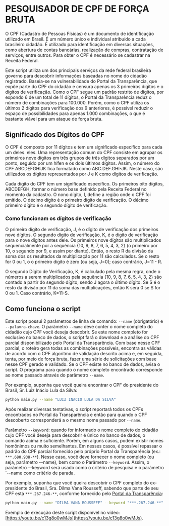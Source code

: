 # PESQUISADOR DE CPF DE FORÇA BRUTA

O CPF (Cadastro de Pessoas Físicas) é um documento de identificação utilizado em
Brasil. É um número único e individual atribuído a cada brasileiro
cidadão. É utilizado para identificação em diversas situações, como
abertura de contas bancárias, realização de compras, contratação de serviços, entre outros.
Para obter o CPF é necessário se cadastrar na Receita Federal.


Este script utiliza um dos principais serviços da rede federal brasileira
governo para descobrir informações baseadas no nome do cidadão registrado.
Baseia-se na vulnerabilidade do Portal da Transparência, que
expõe parte do CPF do cidadão e censura apenas os 3 primeiros dígitos e o
dígitos de verificação. Como o CPF segue um padrão restrito de dígitos, por
expondo 6 de um total de 11 dígitos, o Portal da Transparência reduz o
número de combinações para 100.000. Porém, como o CPF utiliza os últimos 2
dígitos para verificação dos 9 anteriores, é possível reduzir o espaço
de possibilidades para apenas 1.000 combinações, o que é bastante viável para um
ataque de força bruta.

## Significado dos Dígitos do CPF

O CPF é composto por 11 dígitos e tem um significado específico para cada um deles.
eles. Uma representação comum do CPF consiste em agrupar os primeiros nove
dígitos em três grupos de três dígitos separados por um ponto, seguido por um
hífen e os dois últimos dígitos. Assim, o número do CPF ABCDEFGHIJK fica formatado
como ABC.DEF.GHI-JK. Neste caso, são utilizados os dígitos representados por J e K
como dígitos de verificação.


Cada dígito do CPF tem um significado específico. Os primeiros oito dígitos, ABCDEFGH,
formar o número base definido pela Receita Federal no momento da
cadastro. O nono dígito, I, define a região onde o CPF foi emitido.
O décimo dígito é o primeiro dígito de verificação. O décimo primeiro dígito é o
segundo dígito de verificação.


### Como funcionam os dígitos de verificação

O primeiro dígito de verificação, J, é o dígito de verificação dos primeiros nove
dígitos. O segundo dígito de verificação, K, é o dígito de verificação para o
nove dígitos antes dele. Os primeiros nove dígitos são multiplicados sequencialmente por
a sequência {10, 9, 8, 7, 6, 5, 4, 3, 2} (o primeiro por 10, o segundo por 9,
e assim por diante). Então, o resto R da divisão da soma dos
os resultados da multiplicação por 11 são calculados. Se o resto for 0 ou 1, o
o primeiro dígito é zero (ou seja, J=0); caso contrário, J=11 - R.


O segundo Dígito de Verificação, K, é calculado pela mesma regra, onde o
números a serem multiplicados pela sequência {10, 9, 8, 7, 6, 5, 4, 3, 2} são
contado a partir do segundo dígito, sendo J agora o último dígito. Se S
é o resto da divisão por 11 da soma das multiplicações,
então K será 0 se S for 0 ou 1. Caso contrário, K=11-S.


## Como funciona o script

Este script possui 2 parâmetros de linha de comando: `--name` (obrigatório) e
`--palavra-chave`. O parâmetro `--name` deve conter o nome completo do
cidadão cujo CPF você deseja descobrir. Se este nome completo for exclusivo no
banco de dados, o script fará o download e a análise do CPF parcial
disponibilizado pelo Portal da Transparência. Com base nesse CPF parcial, o roteiro
gera todas as combinações possíveis, encontra as válidas de acordo com o CPF
algoritmo de validação descrito acima e, em seguida, tenta, por meio de força bruta,
fazer uma série de solicitações com base nesse CPF gerado e validado. Se
o CPF existe no banco de dados, avisa o script. O programa para quando
o nome completo encontrado corresponde ao nome passado através do parâmetro `--name`.


Por exemplo, suponha que você queira encontrar o CPF do presidente do Brasil, Sr.
Luiz Inácio Lula da Silva:

```bash
python main.py --name "LUIZ INACIO LULA DA SILVA"
```

Após realizar diversas tentativas, o script reportará todos os CPFs encontrados no Portal
da Transparência e então para quando o CPF descoberto corresponderá a
o mesmo nome passado por `--name`.

Parâmetro `--keyword`: quando for informado o nome completo do cidadão cujo CPF você deseja
para descobrir é único no banco de dados, o comando acima é suficiente.
Porém, em alguns casos, podem existir nomes homônimos ou muito semelhantes. Em
nesses casos, é possível repassar o padrão do CPF parcial fornecido
pelo próprio Portal da Transparência (ex.: `***.680.938-**`). Nesse caso,
você deve fornecer o nome completo (ou seja, parâmetro --name), bem como o
Parâmetro `--keyword`. Assim, o parâmetro --keyword será usado como o
critério de pesquisa e o parâmetro `--name como critério de parada.

Por exemplo, suponha que você queira descobrir o CPF completo do ex-
presidente do Brasil, Sra. Dilma Vana Rousseff, sabendo que parte de seu CPF está
`***.267.246-**`, conforme fornecido pelo
[Portal da Transparência](https://portaldatransparencia.gov.br/pessoa-fisica/busca/lista?):

```bash
python main.py --name "DILMA VANA ROUSSEFF" --keyword "***.267.246-**"
```

Exemplo de execução deste script disponível no vídeo: [https://youtu.be/c13g8o0wMJs](https://youtu.be/c13g8o0wMJs).

